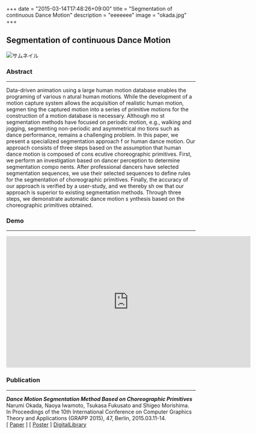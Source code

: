 +++
date = "2015-03-14T17:48:26+09:00"
title = "Segmentation of continuous Dance Motion"
description = "eeeeeee"
image = "okada.jpg"
+++

## Segmentation of continuous Dance Motion
<div class="embedded-image-wrapper">
    <div class="embedded-image-container">
        <img src="../../img/projects/okada.jpg" alt="サムネイル" />
    </div>
</div>

### Abstract
---
Data-driven animation using a large human motion database enables the programing of various n    atural human motions. While the development of a motion capture system allows the acquisition of realistic human motion, segmen    ting the captured motion into a series of primitive motions for the construction of a motion database is necessary. Although mo    st segmentation methods have focused on periodic motion, e.g., walking and jogging, segmenting non-periodic and asymmetrical mo    tions such as dance performance, remains a challenging problem. In this paper, we present a specialized segmentation approach f    or human dance motion. Our approach consists of three steps based on the assumption that human dance motion is composed of cons    ecutive choreographic primitives. First, we perform an investigation based on dancer perception to determine segmentation compo    nents. After professional dancers have selected segmentation sequences, we use their selected sequences to define rules for the     segmentation of choreographic primitives. Finally, the accuracy of our approach is verified by a user-study, and we thereby sh    ow that our approach is superior to existing segmentation methods. Through three steps, we demonstrate automatic dance motion s    ynthesis based on the choreographic primitives obtained.


### Demo
---
<div class="embedded-image-wrapper">
    <div class="embedded-image-container">
        <iframe width="650" height="350" src="https://www.youtube.com/embed/xzWOBEhk0RA" frameborder="0" allowfullscreen></iframe>
    </div>
</div>


### Publication
---
<div class="publication">
<p>
<b><i>Dance Motion Segmentation Method Based on Choreographic Primitives</i></b><br>
Narumi Okada, Naoya Iwamoto, Tsukasa Fukusato and Shigeo Morishima.<br>
In Proceedings of the 10th International Conference on Computer Graphics Theory and Applications (GRAPP 2015), 47, Berlin, 2015.03.11-14. <br>
[ <a href="https://dl.dropboxusercontent.com/u/10792480/paper/okada/2015_GRAPP/GRAPP_okada.pdf"><i class="fa fa-file-pdf-o text-primary"></i> Paper</a> ]
[ <a href="https://dl.dropboxusercontent.com/u/10792480/paper/okada/2015_GRAPP/GRAPP_okada_poster.pdf"><i class="fa fa-file-pdf-o text-primary"></i> Poster</a> ]
<a href="http://www.scitepress.org/DigitalLibrary/Link.aspx?doi=10.5220/0005304303320339">DigitalLibrary</a>
</div>

